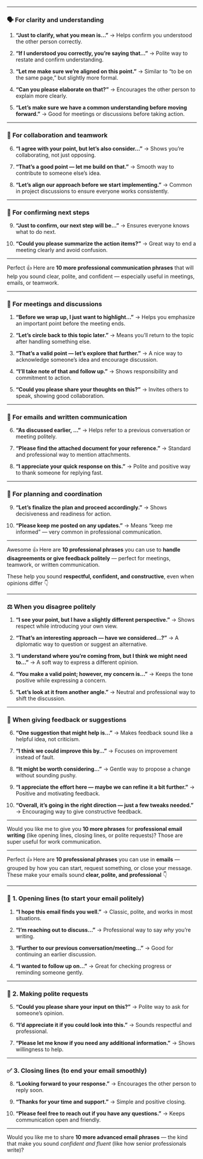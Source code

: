 

---

### 🗣️ **For clarity and understanding**

1. **“Just to clarify, what you mean is…”**
   → Helps confirm you understood the other person correctly.

2. **“If I understood you correctly, you’re saying that…”**
   → Polite way to restate and confirm understanding.

3. **“Let me make sure we’re aligned on this point.”**
   → Similar to “to be on the same page,” but slightly more formal.

4. **“Can you please elaborate on that?”**
   → Encourages the other person to explain more clearly.

5. **“Let’s make sure we have a common understanding before moving forward.”**
   → Good for meetings or discussions before taking action.

---

### 🤝 **For collaboration and teamwork**

6. **“I agree with your point, but let’s also consider…”**
   → Shows you’re collaborating, not just opposing.

7. **“That’s a good point — let me build on that.”**
   → Smooth way to contribute to someone else’s idea.

8. **“Let’s align our approach before we start implementing.”**
   → Common in project discussions to ensure everyone works consistently.

---

### 📅 **For confirming next steps**

9. **“Just to confirm, our next step will be…”**
   → Ensures everyone knows what to do next.

10. **“Could you please summarize the action items?”**
    → Great way to end a meeting clearly and avoid confusion.

---

Perfect 👍 Here are **10 more professional communication phrases** that will help you sound clear, polite, and confident — especially useful in meetings, emails, or teamwork.

---

### 💬 **For meetings and discussions**

1. **“Before we wrap up, I just want to highlight…”**
   → Helps you emphasize an important point before the meeting ends.

2. **“Let’s circle back to this topic later.”**
   → Means you’ll return to the topic after handling something else.

3. **“That’s a valid point — let’s explore that further.”**
   → A nice way to acknowledge someone’s idea and encourage discussion.

4. **“I’ll take note of that and follow up.”**
   → Shows responsibility and commitment to action.

5. **“Could you please share your thoughts on this?”**
   → Invites others to speak, showing good collaboration.

---

### 📧 **For emails and written communication**

6. **“As discussed earlier, …”**
   → Helps refer to a previous conversation or meeting politely.

7. **“Please find the attached document for your reference.”**
   → Standard and professional way to mention attachments.

8. **“I appreciate your quick response on this.”**
   → Polite and positive way to thank someone for replying fast.

---

### 🧭 **For planning and coordination**

9. **“Let’s finalize the plan and proceed accordingly.”**
   → Shows decisiveness and readiness for action.

10. **“Please keep me posted on any updates.”**
    → Means “keep me informed” — very common in professional communication.

---

Awesome 👍 Here are **10 professional phrases** you can use to **handle disagreements or give feedback politely** — perfect for meetings, teamwork, or written communication.

These help you sound **respectful, confident, and constructive**, even when opinions differ 👇

---

### ⚖️ **When you disagree politely**

1. **“I see your point, but I have a slightly different perspective.”**
   → Shows respect while introducing your own view.

2. **“That’s an interesting approach — have we considered…?”**
   → A diplomatic way to question or suggest an alternative.

3. **“I understand where you’re coming from, but I think we might need to…”**
   → A soft way to express a different opinion.

4. **“You make a valid point; however, my concern is…”**
   → Keeps the tone positive while expressing a concern.

5. **“Let’s look at it from another angle.”**
   → Neutral and professional way to shift the discussion.

---

### 💬 **When giving feedback or suggestions**

6. **“One suggestion that might help is…”**
   → Makes feedback sound like a helpful idea, not criticism.

7. **“I think we could improve this by…”**
   → Focuses on improvement instead of fault.

8. **“It might be worth considering…”**
   → Gentle way to propose a change without sounding pushy.

9. **“I appreciate the effort here — maybe we can refine it a bit further.”**
   → Positive and motivating feedback.

10. **“Overall, it’s going in the right direction — just a few tweaks needed.”**
    → Encouraging way to give constructive feedback.

---

Would you like me to give you **10 more phrases** for **professional email writing** (like opening lines, closing lines, or polite requests)? Those are super useful for work communication.
____________
Perfect 👍
Here are **10 professional phrases** you can use in **emails** — grouped by how you can start, request something, or close your message.
These make your emails sound **clear, polite, and professional** 👇

---

### 📨 **1. Opening lines (to start your email politely)**

1. **“I hope this email finds you well.”**
   → Classic, polite, and works in most situations.

2. **“I’m reaching out to discuss…”**
   → Professional way to say *why* you’re writing.

3. **“Further to our previous conversation/meeting…”**
   → Good for continuing an earlier discussion.

4. **“I wanted to follow up on…”**
   → Great for checking progress or reminding someone gently.

---

### 🙏 **2. Making polite requests**

5. **“Could you please share your input on this?”**
   → Polite way to ask for someone’s opinion.

6. **“I’d appreciate it if you could look into this.”**
   → Sounds respectful and professional.

7. **“Please let me know if you need any additional information.”**
   → Shows willingness to help.

---

### ✅ **3. Closing lines (to end your email smoothly)**

8. **“Looking forward to your response.”**
   → Encourages the other person to reply soon.

9. **“Thanks for your time and support.”**
   → Simple and positive closing.

10. **“Please feel free to reach out if you have any questions.”**
    → Keeps communication open and friendly.

---

Would you like me to share **10 more advanced email phrases** — the kind that make you sound *confident and fluent* (like how senior professionals write)?

